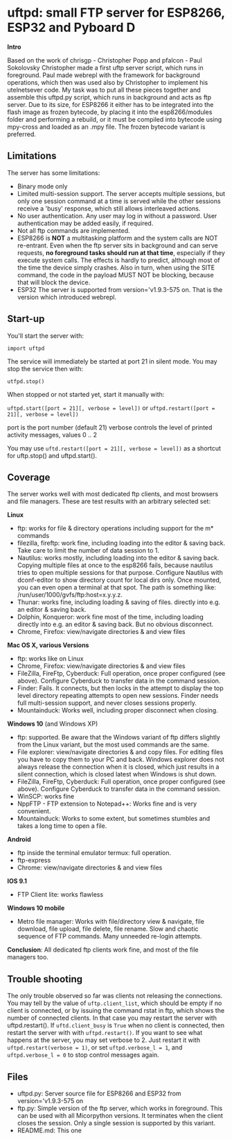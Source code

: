 ﻿# uftpd: small FTP server for ESP8266, ESP32 and Pyboard D

**Intro**

Based on the work of chrisgp - Christopher Popp and pfalcon - Paul Sokolovsky
Christopher made a first uftp server script, which runs in foreground.
Paul made webrepl with the framework for background operations, which then was used
also by Christopher to implement his utelnetsever code.
My task was to put all these pieces together and assemble this uftpd.py script,
which runs in background and acts as ftp server.
Due to its size, for ESP8266 it either has to be integrated into the flash image as frozen
bytecode, by placing it into the esp8266/modules folder and performing a rebuild,
or it must be compiled into bytecode using mpy-cross and loaded as an .mpy file.
The frozen bytecode variant is preferred.

## Limitations

The server has some limitations:
- Binary mode only
- Limited multi-session support. The server accepts multiple sessions, but only
one session command at a time is served while the other sessions receive a 'busy'
response, which still allows interleaved actions.
- No user authentication. Any user may log in without a password. User
authentication may be added easily, if required.
- Not all ftp commands are implemented.
- ESP8266 is **NOT** a multitasking platform and the system calls are NOT re-entrant.
Even when the ftp server sits in background and can serve requests, **no
foreground tasks should run at that time**, especially if they execute system calls.
The effects is hardly to predict, although most of the time the device simply
crashes. Also in turn, when using the SITE command, the code in the payload MUST NOT
be blocking, because that will block the device.
- ESP32 The server is supported from version='v1.9.3-575 on. That is the version
which introduced webrepl.


## Start-up

You'll start the server with:

`import uftpd`

The service will immediately be started at port 21 in silent mode. You may
stop the service then with:

`utfpd.stop()`

When stopped or not started yet, start it manually with:

`uftpd.start([port = 21][, verbose = level])`
or
`uftpd.restart([port = 21][, verbose = level])`

port is the port number (default 21)
verbose controls the level of printed activity messages, values 0 .. 2

You may use
`uftd.restart([port = 21][, verbose = level])`
as a shortcut for uftp.stop() and uftpd.start().

## Coverage
The server works well with most dedicated ftp clients, and most browsers and file
managers. These are test results with an arbitrary selected set:

**Linux**

- ftp: works for file & directory operations including support for the m* commands
- filezilla, fireftp: work fine, including loading into the editor & saving back.
Take care to limit the number of data session to 1.
- Nautilus: works mostly, including loading into the editor & saving back.
Copying multiple files at once to the esp8266 fails, because nautilus tries
to open multiple sessions for that purpose.
Configure Nautilus with dconf-editor to show directory count for local dirs only.
Once mounted, you can even open a terminal at that spot.
The path is something like: /run/user/1000/gvfs/ftp:host=x.y.y.z.
- Thunar: works fine, including loading & saving of files.
directly into e.g. an editor & saving back.
- Dolphin, Konqueror: work fine most of the time, including loading
directly into e.g. an editor & saving back. But no obvious disconnect.
- Chrome, Firefox: view/navigate directories & and view files

**Mac OS X, various Versions**

- ftp: works like on Linux
- Chrome, Firefox: view/navigate directories & and view files
- FileZilla, FireFtp, Cyberduck: Full operation, once proper configured (see above).
Configure Cyberduck to transfer data in the command session.
- Finder: Fails. It connects, but then locks in the attempt to display the
top level directory repeating attempts to open new sessions. Finder needs
full multi-session support, and never closes sessions properly.
- Mountainduck: Works well, including proper disconnect when closing.


**Windows 10** (and Windows XP)

- ftp: supported. Be aware that the Windows variant of ftp differs slightly
from the Linux variant, but the most used commands are the same.
- File explorer: view/navigate directories & and copy files. For editing files you
have to copy them to your PC and back. Windows explorer does not always release the
connection when it is closed, which just results in a silent connection, which
is closed latest when Windows is shut down.
- FileZilla, FireFtp, Cyberduck: Full operation, once proper configured (see above).
Configure Cyberduck to transfer data in the command session.
- WinSCP: works fine
- NppFTP - FTP extension to Notepad++: Works fine and is very convenient.
- Mountainduck: Works to some extent, but sometimes stumbles and takes a long
time to open a file.

**Android**

- ftp inside the terminal emulator termux: full operation.
- ftp-express
- Chrome: view/navigate directories & and view files

**IOS 9.1**

- FTP Client lite: works flawless

**Windows 10 mobile**

- Metro file manager: Works with file/directory view & navigate, file download,
file upload, file delete, file rename. Slow and chaotic sequence of FTP commands.
Many unneeded re-login attempts.

**Conclusion**: All dedicated ftp clients work fine, and most
of the file managers too.

## Trouble shooting
The only trouble observed so far was clients not releasing the connections. You may tell
by the value of `uftp.client_list`, which should be empty if no client is connected, or by issuing the command rstat in ftp, which shows the number of connected clients.
In that case you may restart the server with uftpd.restart(). If `uftd.client_busy`
is `True` when no client is connected, then restart the server with with
`uftpd.restart()`. If you want to see what happens at the server, you may set verbose to 2.
Just restart it with  `uftpd.restart(verbose = 1)`,  or set `uftpd.verbose_l = 1`, and
`uftpd.verbose_l = 0` to stop control messages again.

## Files
- uftpd.py: Server source file for ESP8266 and ESP32 from version='v1.9.3-575 on
- ftp.py: Simple version of the ftp server, which works in foreground. This
can be used with all Micorpython versions. It terminates when the client closes the
session. Only a single session is supported by this variant.
- README.md: This one
